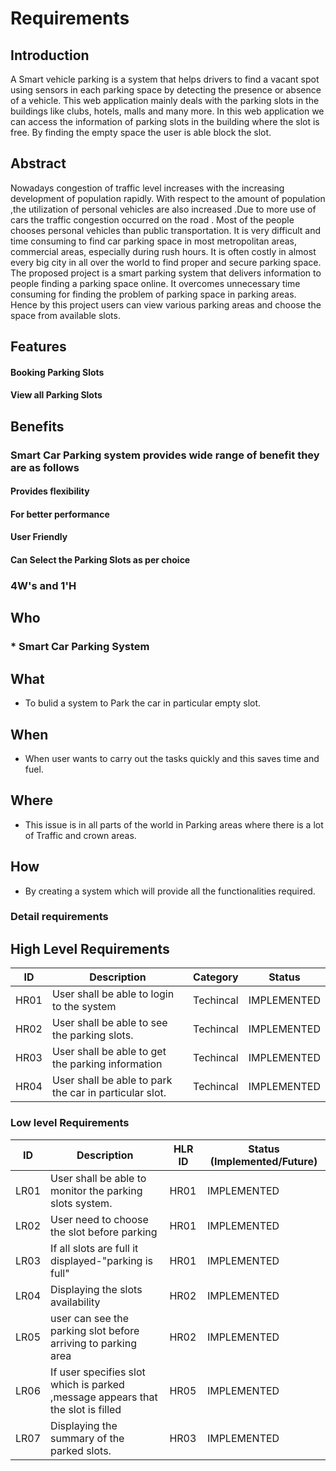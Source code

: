 # Requirements
## Introduction
  A Smart vehicle parking is a system that helps drivers to find a vacant spot using sensors in each parking space by detecting the presence or absence of a vehicle.
This web application mainly deals with the parking slots in the buildings like clubs, hotels, malls and many more.
In this web application we can access the information of parking slots in the building where the slot is free. By finding the empty space the user is able block the slot.


## Abstract
Nowadays congestion of traffic level increases with the increasing development of population rapidly. With respect to the amount of population ,the utilization of personal vehicles are also increased .Due to more use of cars the traffic congestion occurred on the road . Most of the people chooses personal vehicles than public transportation. It is very difficult and time consuming to find car parking space in most metropolitan areas, commercial areas, especially during rush hours. It is often costly in almost every big city in all over the world to find proper and secure parking space. The proposed project is a smart parking system that delivers information to people finding a parking space online. It overcomes unnecessary time consuming for finding the problem of parking space in parking areas. Hence by this project users can view various parking areas and choose the space from available slots.


## Features
#### Booking Parking Slots
#### View all Parking Slots
## Benefits
### Smart Car Parking system provides wide range of benefit they are as follows
#### Provides flexibility
#### For better performance
#### User Friendly
#### Can Select the Parking Slots as per choice

   

### 4W&#39;s and 1&#39;H

## Who
### * Smart Car Parking System

## What
*   To bulid a system to Park the car in particular empty slot.
## When
*   When user wants to carry out the tasks quickly and this saves time and fuel.

## Where
*   This issue is in all parts of the world in Parking areas where there is a lot of Traffic and crown areas.

## How
*   By creating a system which will provide all the functionalities required.

### Detail requirements

## High Level Requirements 
| ID | Description | Category | Status | 
| ----- | ----- | ------- | ---------|
| HR01 | User shall be able to login to the system| Techincal | IMPLEMENTED | 
| HR02 | User shall be able to see the parking slots. | Techincal | IMPLEMENTED |
| HR03 | User shall be able to get the parking information | Techincal | IMPLEMENTED |
| HR04 | User shall be able to park the car in particular slot.| Techincal | IMPLEMENTED |


### Low level Requirements
 
| ID | Description | HLR ID | Status (Implemented/Future) |
| ------ | --------- | ------ | ----- |
|LR01|User shall be able to monitor the parking slots system. |HR01|IMPLEMENTED|
|LR02|User need to choose the slot before parking |HR01|IMPLEMENTED|
|LR03| If all slots are full it  displayed-"parking is full" | HR01 | IMPLEMENTED |
|LR04 |Displaying the slots availability  | HR02 | IMPLEMENTED |
|LR05| user can see the parking slot before arriving to parking area| HR02|IMPLEMENTED|
|LR06 |If user specifies slot  which  is parked ,message appears that the slot is filled  | HR05 | IMPLEMENTED |
|LR07 |Displaying the summary of the parked slots.  | HR03 |IMPLEMENTED|
<!--
Refernces Have refered google for some part of coding and information
-->
